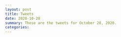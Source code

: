 ```yaml
---
layout: post
title: Tweets
date: 2020-10-28
summary: These are the tweets for October 28, 2020.
categories:
---
```


